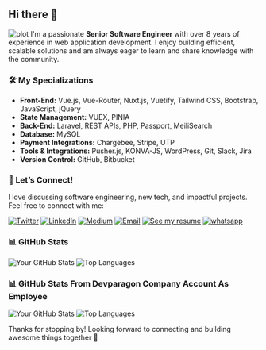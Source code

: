 ## Hi there 👋

<!--
**immshahzaib/immshahzaib** is a ✨ _special_ ✨ repository because its `README.md` (this file) appears on your GitHub profile.

Here are some ideas to get you started:

- 🔭 I’m currently working
- 🌱 I’m currently learning Laravel, Rest-API, SQL, Vue, Vuex, PINIA, Vite, Nuxt, Vuetify, Javascript, Tailwind, Bootstrap, Figma, PSD to HTML.
- 👯 I’m looking to collaborate on Laravel, Rest-API, SQL, Vue, Vuex, PINIA, Vite, Nuxt, Vuetify, Javascript, Tailwind, Bootstrap, Figma, PSD to HTML.
- 🤔 I’m looking for help with Laravel, Rest-API, SQL, Vue, Vuex, PINIA, Vite, Nuxt, Vuetify, Javascript, Tailwind, Bootstrap, Figma, PSD to HTML.
- 💬 Ask me about Laravel, Rest-API, SQL, Vue, Vuex, PINIA, Vite, Nuxt, Vuetify, Javascript, Tailwind, Bootstrap, Figma, PSD to HTML.
- 📫 How to reach me: iammshahzaib@gmail.com
- 😄 Pronouns: Shahzaib
- ⚡ Fun fact: Hard Worker
-->

![plot](./images/shahzaib.png)
I'm a passionate **Senior Software Engineer** with over 8 years of experience in web application development. I enjoy building efficient, scalable solutions and am always eager to learn and share knowledge with the community.

### 🛠️ My Specializations
- **Front-End:** Vue.js, Vue-Router, Nuxt.js, Vuetify, Tailwind CSS, Bootstrap, JavaScript, jQuery
- **State Management:** VUEX, PINIA
- **Back-End:** Laravel, REST APIs, PHP, Passport, MeiliSearch
- **Database:** MySQL
- **Payment Integrations:** Chargebee, Stripe, UTP
- **Tools & Integrations:** Pusher.js, KONVA-JS, WordPress, Git, Slack, Jira
- **Version Control:** GitHub, Bitbucket

### 💬 Let’s Connect!
I love discussing software engineering, new tech, and impactful projects. Feel free to connect with me:

[![Twitter](https://img.shields.io/badge/--twitter?label=Twitter&logo=Twitter&style=social)](https://twitter.com/YourTwitterHandle)
[![LinkedIn](https://img.shields.io/badge/--linkedin?label=LinkedIn&logo=LinkedIn&style=social)](https://www.linkedin.com/in/iammshahzaib)
[![Medium](https://img.shields.io/badge/--medium?label=Medium&logo=medium&style=social)](https://medium.com/@iammshahzaib)
[![Email](https://img.shields.io/badge/--gmail?label=Gmail&logo=Gmail&style=social)](mailto:iammshahzaib@gmail.com)
[![See my resume](https://img.shields.io/badge/--resume?label=Resume&logo=resume&style=social)](https://github.com/i-am-muhammad-shahzaib/i-am-muhammad-shahzaib/blob/main/resume/Muhammad-Shahzaib-Malik-(CV).pdf)
[![whatsapp](https://img.shields.io/badge/--whatsap?label=whatsapp&logo=whatsapp&style=social)](https://api.whatsapp.com/send?phone=923004878399)

### 📊 GitHub Stats
![Your GitHub Stats](https://github-readme-stats.vercel.app/api?username=iammshahzaib&show_icons=true&theme=radical)
![Top Languages](https://github-readme-stats.vercel.app/api/top-langs/?username=iammshahzaib&layout=compact&theme=radical)

### 📊 GitHub Stats From Devparagon Company Account As Employee
![Your GitHub Stats](https://github-readme-stats.vercel.app/api?username=shahzaibdevparagon&show_icons=true&theme=radical)
![Top Languages](https://github-readme-stats.vercel.app/api/top-langs/?username=shahzaibdevparagon&layout=compact&theme=radical)

Thanks for stopping by! Looking forward to connecting and building awesome things together 🚀
